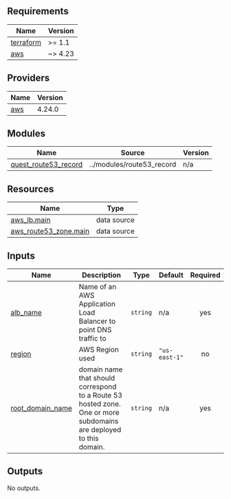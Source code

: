 <!-- BEGIN_TF_DOCS -->
## Requirements

| Name | Version |
|------|---------|
| <a name="requirement_terraform"></a> [terraform](#requirement\_terraform) | >= 1.1 |
| <a name="requirement_aws"></a> [aws](#requirement\_aws) | ~> 4.23 |

## Providers

| Name | Version |
|------|---------|
| <a name="provider_aws"></a> [aws](#provider\_aws) | 4.24.0 |

## Modules

| Name | Source | Version |
|------|--------|---------|
| <a name="module_quest_route53_record"></a> [quest\_route53\_record](#module\_quest\_route53\_record) | ../modules/route53_record | n/a |

## Resources

| Name | Type |
|------|------|
| [aws_lb.main](https://registry.terraform.io/providers/hashicorp/aws/latest/docs/data-sources/lb) | data source |
| [aws_route53_zone.main](https://registry.terraform.io/providers/hashicorp/aws/latest/docs/data-sources/route53_zone) | data source |

## Inputs

| Name | Description | Type | Default | Required |
|------|-------------|------|---------|:--------:|
| <a name="input_alb_name"></a> [alb\_name](#input\_alb\_name) | Name of an AWS Application Load Balancer to point DNS traffic to | `string` | n/a | yes |
| <a name="input_region"></a> [region](#input\_region) | AWS Region used | `string` | `"us-east-1"` | no |
| <a name="input_root_domain_name"></a> [root\_domain\_name](#input\_root\_domain\_name) | domain name that should correspond to a Route 53 hosted zone. One or more subdomains are deployed to this domain. | `string` | n/a | yes |

## Outputs

No outputs.
<!-- END_TF_DOCS -->